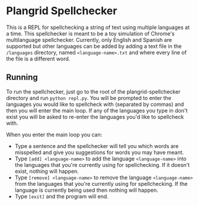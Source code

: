 # Plangrid Spellchecker

This is a REPL for spellchecking a string of text using multiple languages at a
time. This spellchecker is meant to be a toy simulation of Chrome's
multilanguage spellchecker. Currently, only English and Spanish are supported
but other languages can be added by adding a text file in the `/languages`
directory, named `<language-name>.txt` and where every line of the file is a
different word.

## Running
To run the spellchecker, just go to the root of the plangrid-spellchecker
directory and run `python repl.py`. You will be prompted to enter the languages
you would like to spellcheck with (separated by commas) and then you will enter
the main loop. If any of the languages you type in don't exist you will be asked
to re-enter the languages you'd like to spellcheck with.

When you enter the main loop you can:
- Type a sentence and the spellchecker will tell you which words are misspelled
  and give you suggestions for words you may have meant.
- Type `[add] <language-name>` to add the language `<language-name>` into the
  languages that you're currently using for spellchecking. If it doesn't exist,
  nothing will happen.
- Type `[remove] <language-name>` to remove the language `<language-name>` from
  the languages that you're currently using for spellchecking. If the language
  is currently being used then nothing will happen.
- Type `[exit]` and the program will end.